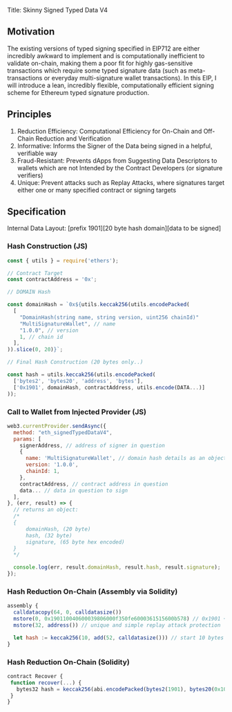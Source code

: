 Title: Skinny Signed Typed Data V4

## Motivation

The existing versions of typed signing specified in EIP712 are either incredibly awkward to implement and is computationally inefficient to validate on-chain, making them a poor fit for highly gas-sensitive transactions which require some typed signature data (such as meta-transactions or everyday multi-signature wallet transactions). In this EIP, I will introduce a lean, incredibly flexible, computationally efficient signing scheme for Ethereum typed signature production.

## Principles

1) Reduction Efficiency: Computational Efficiency for On-Chain and Off-Chain Reduction and Verification
2) Informative: Informs the Signer of the Data being signed in a helpful, verifiable way
3) Fraud-Resistant: Prevents dApps from Suggesting Data Descriptors to wallets which are not Intended by the Contract Developers (or signature verifiers)
4) Unique: Prevent attacks such as Replay Attacks, where signatures target either one or many specified contract or signing targets

## Specification

Internal Data Layout: [prefix 1901][20 byte hash domain][data to be signed]

### Hash Construction (JS)

```js
const { utils } = require('ethers');

// Contract Target
const contractAddress = '0x';

// DOMAIN Hash

const domainHash = `0x${utils.keccak256(utils.encodePacked(
  [
    "DomainHash(string name, string version, uint256 chainId)"
    "MultiSignatureWallet", // name
    "1.0.0", // version
    1, // chain id
  ],
)).slice(0, 20)}`;

// Final Hash Construction (20 bytes only..)

const hash = utils.keccak256(utils.encodePacked(
  ['bytes2', 'bytes20', 'address', 'bytes'],
  ['0x1901', domainHash, contractAddress, utils.encode(DATA...)]
));
```

### Call to Wallet from Injected Provider (JS)

```js
web3.currentProvider.sendAsync({
  method: "eth_signedTypedDataV4",
  params: [
    signerAddress, // address of signer in question
    {
      name: 'MultiSignatureWallet', // domain hash details as an object
      version: '1.0.0',
      chainId: 1,
    },
    contractAddress, // contract address in question
    data... // data in question to sign
  ],
}, (err, result) => {
  // returns an object:
  /*
  {
      domainHash, (20 byte)
      hash, (32 byte)
      signature, (65 byte hex encoded)
  }
  */

  console.log(err, result.domainHash, result.hash, result.signature);
});
```

### Hash Reduction On-Chain (Assembly via Solidity)

```js
assembly {
  calldatacopy(64, 0, calldatasize())
  mstore(0, 0x190110040600039806000f350fe6000361515600b578) // 0x1901 + produced 20 byte Domain Hash prefix hash
  mstore(32, address()) // unique and simple replay attack protection

  let hash := keccak256(10, add(52, calldatasize())) // start 10 bytes in
}
```

### Hash Reduction On-Chain (Solidity)

```js
contract Recover {
 function recover(...) {
   bytes32 hash = keccak256(abi.encodePacked(bytes2(1901), bytes20(0x10040600039806000f350fe6000361515600b578), address(this), ...);
 }
}
```
